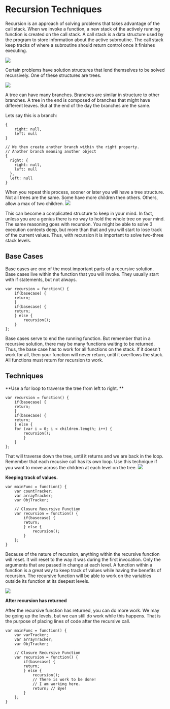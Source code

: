 # Recursion Techniques

Recursion is an approach of solving problems that takes advantage of the call stack. When we invoke a function, a new stack of the actively running function is created on the call stack. A call stack is a data structure used by the program to store information about the active subroutine. The call stack keep tracks of where a subroutine should return control once it finishes executing. 

![](http://i.stack.imgur.com/uiCRx.png)

Certain problems have solution structures that lend themselves to be solved recursively. One of these structures are trees. 

![](http://i.stack.imgur.com/jRFp8.png)

A tree can have many branches. Branches are similar in structure to other branches. A tree in the end is composed of branches that might have different leaves. But at the end of the day the branches are the same.

Lets say this is a branch: 

```
{
    right: null,
    left: null
}

// We then create another branch within the right property. 
// Another branch meaning another object
{
  right: {
    right: null,
    left: null
  },
  left: null
}
```

When you repeat this process, sooner or later you will have a tree structure. Not all trees are the same. Some have more children then others. Others, allow a max of two children.
![](http://nathanielclaiborne.com/wp-content/uploads/2011/04/Inception-Top-Wallpaper-Sohan-Surag.jpg)

This can become a complicated structure to keep in your mind. In fact, unless you are a genius there is no way to hold the whole tree on your mind. The same reasoning goes with recursion. You might be able to solve 3 execution contexts deep, but more than that and you will start to lose track of the current values. Thus, with recursion it is important to solve two-three stack levels. 

## Base Cases
Base cases are one of the most important parts of a recursive solution. Base cases live within the function that you will invoke. They usually start with if statements, but not always. 

```
var recursion = function() {
    if(basecase) {
    return;
    }
    if(basecase) {
    return;
    } else {
        recursion();
    }
};
```

Base cases serve to end the running function. But remember that in a recursive solution, there may be many functions waiting to be returned. Thus, the base case has to work for all functions on the stack. If it doesn't work for all, then your function will never return, until it overflows the stack. All functions must return for recursion to work. 

## Techniques
**Use a for loop to traverse the tree from left to right. **

```
var recursion = function() {
    if(basecase) {
    return;
    }
    if(basecase) {
    return;
    } else {
    for (var i = 0; i < children.length; i++) {
        recursion();
        }
    }
};
```

That will traverse down the tree, until it returns and we are back in the loop. Remember that each recusive call has its own loop. Use this technique if you want to move across the children at each level on the tree. 
![](https://encrypted-tbn1.gstatic.com/images?q=tbn:ANd9GcRrCJvw4eFxX9hq208r9owmZR70na-EoQGv9YGmTX2qNOuT6_2u)

**Keeping track of values.**

```
var mainFunc = function() {
    var countTracker;
    var arrayTracker;
    var ObjTracker;
    
    // Closure Recursive Function
    var recursion = function() {
        if(basecase) {
        return;
        } else {
            recursion();
        }
    };
}
```

Because of the nature of recursion, anything within the recursive function will reset. It will reset to the way it was during the first invocation. Only the arguments that are passed in change at each level. A function within a function is a great way to keep track of values while having the benefits of recursion. The recursive function will be able to work on the variables outside its function at its deepest levels. 

![](https://s3-us-west-2.amazonaws.com/sfmomaopenspace/wp-content/uploads/2011/07/seashells2.jpg)

**After recursion has returned**

After the recursive function has returned, you can do more work. We may be going up the levels, but we can still do work while this happens. That is the purpose of placing lines of code after the recursive call.  

```
var mainFunc = function() {
    var varTracker;
    var arrayTracker;
    var ObjTracker;
    
    // Closure Recursive Function
    var recursion = function() {
        if(basecase) {
        return;
        } else {
            recursion();
            // There is work to be done!
            // I am working here. 
            return; // Bye!
        }
    };
}
```